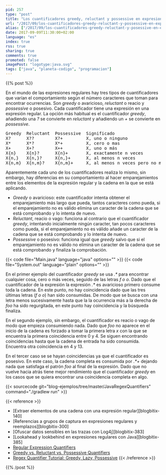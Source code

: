 ```yaml
---
pid: 257
type: "post"
title: "Los cuantificadores greedy, reluctant y possessive en expresiones regulares"
url: "/2017/09/los-cuantificadores-greedy-reluctant-y-possessive-en-expresiones-regulares/"
alias: ["/2017/09/los-cuantificadores-greedy-reluctant-y-posessive-en-expresiones-regulares/"]
date: 2017-09-09T11:30:00+02:00
language: "es"
index: true
rss: true
sharing: true
comments: true
promoted: false
imagePost: "logotype:java.svg"
tags: ["java", "planeta-codigo", "programacion"]
---
```


{{% post %}}

En el mundo de las expresiones regulares hay tres tipos de cuantificadores que varían el comportamiento según el número caracteres que toman para encontrar ocurrencias. Son _greedy_ o avaricioso, _reluctant_ o reacio y _possessive_ o posesivo. Cada cuantificador tiene una expresión en una expresión regular. La opción más habitual es el cuantificador _greedy_, añadiendo una _?_ se convierte en _reluctant_ y añadiendo un _+_ se convierte en _possessive_.

<pre>
Greedy  Reluctant  Possessive  Significado
X?      X??        X?+         X, uno o ninguno
X*      X*?        X*+         X, cero o mas
X+      X+?        X++         X, uno o más
X{n}    X{n}?      X{n}+       X, exactamente n veces
X{n,}   X{n,}?     X{n,}+      X, al menos n veces
X{n,m}  X{n,m}?    X{n,m}+     X, al menos n veces pero no mas de m
</pre>

Aparentemente cada uno de los cuantificadores realiza lo mismo, sin embargo, hay diferencias en su comportamiento al hacer emparejamientos entre los elementos de la expresión regular y la cadena en la que se está aplicando.

* _Greedy_ o avaricioso: este cuantificador intenta obtener el emparejamiento más largo que pueda, tantos caracteres como pueda, si el emparejamiento no es válido elimina un caracter de la cadena que se está comprobando y lo intenta de nuevo.
* _Reluctant_, reacio o vago: funciona al contrario que el cuantificador _greedy_, intentando inicialmente ningún caracter, tan pocos caracteres como pueda, si el emparejamiento no es válido añade un caracter de la cadena que se está comprobando y lo intenta de nuevo.
* _Possessive_ o posesivo: funciona igual que _greedy_ salvo que si el emparejamiento no es válido no elimina un caracter de la cadena que se está comprobando y finaliza la comprobación.

{{< code file="Main.java" language="java" options="" >}}
{{< code file="System.out" language="plain" options="" >}}

En el primer ejemplo del cuantificador _greedy_ se usa _.*_ para encontrar cualquier cosa, cero o más veces, seguido de las letras _f_ _o_ _o_. Dado que el cuantificador de la expresión la expresión _.*_ es avaricioso primero consume toda la cadena. En este punto, no hay coincidencia dado que las tres últimas letras (_f_ _o_ _o_) han sido consumidas. De modo que se busca con una letra menos sucesivamente hasta que la la ocurrencia más a la derecha de _foo_ ha sido regurgitada, en este punto hay coincidencia y la búsqueda finaliza.

En el segundo ejemplo, sin embargo, el cuantificador es reacio o vago de modo que empieza consumiendo nada. Dado que _foo_ no aparece en el inicio de la cadena es forzado a tomar la primera letra _x_ con la que se encuentra la primera coincidencia entre 0 y 4. Se siguen encontrando coincidencias hasta que la cadena de entrada ha sido consumida. Encuentra otra coincidencia en 4 y 13.

En el tercer caso se se hayan coincidencias ya que el cuantificador es posesivo. En este caso, la cadena completa es consumida por _.*+_ dejando nada que satisfaga el patrón _foo_ al final de la expresión. Dado que no vuelve hacia atrás tiene mejor rendimiento que el cuantificador _greedy_ en los casos que se quiera encontrar una coincidencia completa en algo.

{{< sourcecode git="blog-ejemplos/tree/master/JavaRegexQuantifiers" command="./gradlew run" >}}

{{< reference >}}
* [Extraer elementos de una cadena con una expresión regular][blogbitix-140]
* [Referencias a grupos de captura en expresiones regulares y reemplazos][blogbitix-300]
* [Ofuscar datos sensibles en las trazas con Log4j][blogbitix-383]
* [Lookahead y lookbehind en expresiones regulares con Java][blogbitix-385]
* [Regular Expression Quantifiers](https://docs.oracle.com/javase/tutorial/essential/regex/quant.html)
* [Greedy vs. Reluctant vs. Possessive Quantifiers](https://stackoverflow.com/questions/5319840/greedy-vs-reluctant-vs-possessive-quantifiers)
* [Regex Quantifier Tutorial: Greedy, Lazy, Possessive](http://www.rexegg.com/regex-quantifiers.html)
{{< /reference >}}

{{% /post %}}